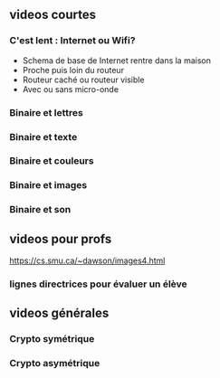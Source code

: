 ## videos courtes

### C'est lent : Internet ou Wifi?

- Schema de base de Internet rentre dans la maison
- Proche puis loin du routeur
- Routeur caché ou routeur visible
- Avec ou sans micro-onde

### Binaire et lettres
### Binaire et texte
### Binaire et couleurs
### Binaire et images
### Binaire et son


## videos pour profs



https://cs.smu.ca/~dawson/images4.html

### lignes directrices pour évaluer un élève


## videos générales

### Crypto symétrique

### Crypto asymétrique
